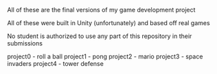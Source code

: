 All of these are the final versions of my game development project

All of these were built in Unity (unfortunately) and based off real games

No student is authorized to use any part of this repository in their submissions

project0 - roll a ball
project1 - pong
project2 - mario
project3 - space invaders
project4 - tower defense
